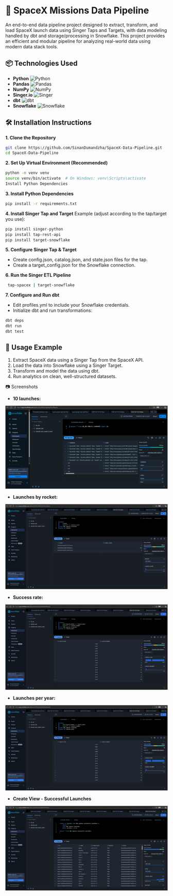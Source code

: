 # 🚀 SpaceX Missions Data Pipeline

An end-to-end data pipeline project designed to extract, transform, and load SpaceX launch data using Singer Taps and Targets, with data modeling handled by dbt and storage/processing in Snowflake. This project provides an efficient and modular pipeline for analyzing real-world data using modern data stack tools.

## 📦 Technologies Used

- **Python**  ![Python](https://img.shields.io/badge/-Python-3776AB?style=flat&logo=python&logoColor=white)
- **Pandas**  ![Pandas](https://img.shields.io/badge/-Pandas-150458?style=flat&logo=pandas&logoColor=white)
- **NumPy**  ![NumPy](https://img.shields.io/badge/-NumPy-013243?style=flat&logo=numpy&logoColor=white)
- **Singer.io**  ![Singer](https://img.shields.io/badge/-Singer.io-000000?style=flat&logo=data&logoColor=white)
- **dbt**  ![dbt](https://img.shields.io/badge/-dbt-FF694B?style=flat&logo=dbt&logoColor=white)
- **Snowflake**  ![Snowflake](https://img.shields.io/badge/-Snowflake-29B5E8?style=flat&logo=snowflake&logoColor=white)

## 🛠️ Installation Instructions

**1. Clone the Repository**
   ```bash
   git clone https://github.com/SinanDumandzha/SpaceX-Data-Pipeline.git
   cd SpaceX-Data-Pipeline
   ```

**2. Set Up Virtual Environment (Recommended)**
 ```bash
 python -m venv venv
 source venv/bin/activate  # On Windows: venv\Scripts\activate
 Install Python Dependencies
 ```

**3. Install Python Dependencies**
 ```bash
 pip install -r requirements.txt
 ```

**4. Install Singer Tap and Target**
Example (adjust according to the tap/target you use):
```bash
pip install singer-python
pip install tap-rest-api
pip install target-snowflake
```

**5. Configure Singer Tap & Target**
- Create config.json, catalog.json, and state.json files for the tap.
- Create a target_config.json for the Snowflake connection.

**6. Run the Singer ETL Pipeline**
```bash
 tap-spacex | target-snowflake
```

**7. Configure and Run dbt**
- Edit profiles.yml to include your Snowflake credentials.
- Initialize dbt and run transformations:
```bash
dbt deps
dbt run
dbt test
```

## 🚀 Usage Example
1. Extract SpaceX data using a Singer Tap from the SpaceX API.
2. Load the data into Snowflake using a Singer Target.
3. Transform and model the data using dbt.
4. Run analytics on clean, well-structured datasets.

📷 Screenshots

- **10 launches:**

![Launches (10)](https://github.com/SinanDumandzha/SpaceX-Data-Pipeline/blob/main/screenshots/10-launches.PNG)

- **Launches by rocket:**

![Launches by rocket](https://github.com/SinanDumandzha/SpaceX-Data-Pipeline/blob/main/screenshots/launches-by-rocket.PNG)

- **Success rate:**

![Success rate](https://github.com/SinanDumandzha/SpaceX-Data-Pipeline/blob/main/screenshots/success-rate.PNG)

- **Launches per year:**

![Launches per year](https://github.com/SinanDumandzha/SpaceX-Data-Pipeline/blob/main/screenshots/launches-per-year.PNG)

- **Create View - Successful Launches**
  
![Create View - Successful Launches](https://github.com/SinanDumandzha/SpaceX-Data-Pipeline/blob/main/screenshots/create-view-successful-launches.PNG)